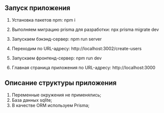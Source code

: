 ## Запуск приложения
1. Установка пакетов npm:
   npm i

2. Выполняем миграцию prisma для разработки:
   npx prisma migrate dev

3. Запускаем бэкэнд-сервер:
   npm run server

4. Переходим по URL-адресу:
   http://localhost:3002/create-users

5. Запускаем фронтенд-сервер:
   npm run dev
   
6. Главная страница приложения по URL-адресу:
   http://localhost:3000

## Описание структуры приложения
1. Переменные окружения не применялись;
2. База данных sqlite;
3. В качестве ORM используем Prisma;


